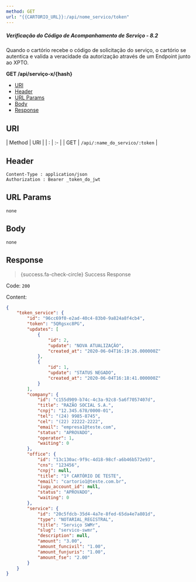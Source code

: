 ```yaml
---
method: GET
url: "{{CARTORIO_URL}}:/api/nome_servico/token"
---
```



##### Verificação do Código de Acompanhamento de Serviço - 8.2

Quando o cartório recebe o código de solicitação do serviço, o cartório se autentica e valida a veracidade da autorização através de um Endpoint junto ao XPTO. 

**GET /api/serviço-x/{hash}**



- [URI](#uri)
- [Header](#header)
- [URL Params](#params)
- [Body](#body)
- [Response](#response)

<a name="uri"></a>
## URI

| Method | URI | 
| : |   :-   |
| GET | `/api/:name_do_servico/:token` |

<a name="header"></a>
## Header

```markup 
Content-Type : application/json
Authorization : Bearer _token_do_jwt
```

<a name="params"></a>
## URL Params

```markup 
none
```

<a name="body"></a>
## Body

```markup 
none
```

<a name="response"></a>
## Response

> {success.fa-check-circle} Success Response

Code: `200`

Content:

```json 
{
    "token_service": {
        "id": "96cc69f0-e2ad-40c4-83b0-9a824a8f4cb4",
        "token": "5QRgsxc8PG",
        "updates": [
            {
                "id": 2,
                "update": "NOVA ATUALIZAÇÂO",
                "created_at": "2020-06-04T16:19:26.000000Z"
            },
            {
                "id": 1,
                "update": "STATUS NEGADO",
                "created_at": "2020-06-04T16:18:41.000000Z"
            }
        ],
        "company": {
            "id": "c155d909-b74c-4c3a-92c8-5a6f7057407d",
            "title": "RAZÃO SOCIAL S.A.",
            "cnpj": "12.345.678/0000-01",
            "tel": "(24) 9985-8745",
            "cel": "(22) 22222-2222",
            "email": "empresa1@teste.com",
            "status": "APROVADO",
            "operator": 1,
            "waiting": 0
        },
        "office": {
            "id": "13c130ac-9f9c-4d18-98cf-a6b46b572e93",
            "cns": "123456",
            "cnpj": null,
            "title": "1º CARTÓRIO DE TESTE",
            "email": "cartorio1@teste.com.br",
            "iugu_account_id": null,
            "status": "APROVADO",
            "waiting": 0
        },
        "service": {
            "id": "20c5fdcb-35d4-4a7e-8fed-65da4e7a801d",
            "type": "NOTARIAL_REGISTRAL",
            "title": "Serviço SWMr",
            "slug": "servico-swmr",
            "description": null,
            "amount": "3.00",
            "amount_funcivil": "1.00",
            "amount_funjuris": "1.00",
            "amount_fse": "2.00"
        }
    }
}
```

